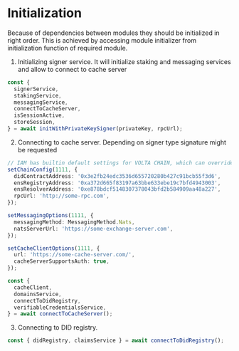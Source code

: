 # Initialization

Because of dependencies between modules they should be initialized in right order. This is achieved by accessing module initializer from initialization function of required module.

1. Initializing signer service. It will initialize staking and messaging services and allow to connect to cache server

```typescript
const {
  signerService,
  stakingService,
  messagingService,
  connectToCacheServer,
  isSessionActive,
  storeSession,
} = await initWithPrivateKeySigner(privateKey, rpcUrl);
```

2. Connecting to cache server. Depending on signer type signature might be requested

```typescript
// IAM has builtin default settings for VOLTA CHAIN, which can overriden
setChainConfig(1111, {
  didContractAddress: '0x3e2fb24edc3536d655720280b427c91bcb55f3d6',
  ensRegistryAddress: '0xa372d665f83197a63bbe633ebe19c7bfd4943003',
  ensResolverAddress: '0xe878bdcf5148307378043bfd2b584909aa48a227',
  rpcUrl: 'http://some-rpc.com',
});

setMessagingOptions(1111, {
  messagingMethod: MessagingMethod.Nats,
  natsServerUrl: 'https://some-exchange-server.com',
});

setCacheClientOptions(1111, {
  url: 'https://some-cache-server.com/',
  cacheServerSupportsAuth: true,
});

const {
  cacheClient,
  domainsService,
  connectToDidRegistry,
  verifiableCredentialsService,
} = await connectToCacheServer();
```

3. Connecting to DID registry.

```typescript
const { didRegistry, claimsService } = await connectToDidRegistry();
```

